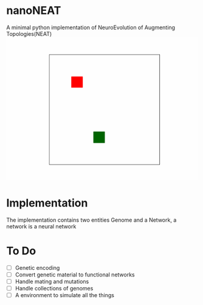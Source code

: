 # nanoNEAT
A minimal python implementation of NeuroEvolution of Augmenting Topologies(NEAT)
![snake](./assets/img.gif)

# Implementation

The implementation contains two entities Genome and a Network, a network is a neural network

# To Do
- [ ] Genetic encoding
- [ ] Convert genetic material to functional networks
- [ ] Handle mating and mutations
- [ ] Handle collections of genomes
- [ ] A environment to simulate all the things